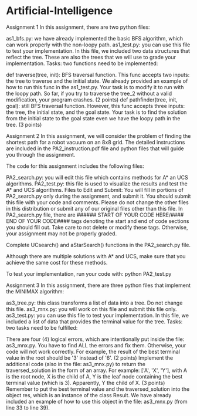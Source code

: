 # Artificial-Intelligence
Assignment 1
In this assignment, there are two python files: 

as1_bfs.py: we have already implemented the basic BFS algorithm, which can work properly with the non-loopy path.
as1_test.py: you can use this file to test your implementation. In this file, we included two data structures that reflect the tree. These are also the trees that we will use to grade your implementation.
Tasks: two functions need to be implemented:

def traverse(tree, init): BFS traversal function. This func accepts two inputs: the tree to traverse and the initial state. We already provided an example of how to run this func in the as1_test.py. Your task is to modify it to run with the loopy path. So far, if you try to traverse the tree_2 without a valid modification, your program crashes. (2 points)
def pathfinder(tree, init, goal): still BFS traversal function. However, this func accepts three inputs: the tree, the initial state, and the goal state. Your task is to find the solution from the initial state to the goal state even we have the loopy path in the tree. (3 points)

Assignment 2
In this assignment, we will consider the problem of finding the shortest path for a robot vacuum on an 8x8 grid. The detailed instructions are included in the PA2_instruction.pdf file and python files that will guide you through the assignment.

The code for this assignment includes the following files:

PA2_search.py: you will edit this file which contains methods for A* an UCS algorithms.
PA2_test.py: this file is used to visualize the results and test the A* and UCS algorithms.
Files to Edit and Submit: You will fill in portions of PA2_search.py only during the assignment, and submit it. You should submit this file with your code and comments. Please do not change the other files in this distribution or submit any of our original files other than this file.
In PA2_search.py file, there are ###### START OF YOUR CODE HERE/#### END OF YOUR CODE#### tags denoting the start and end of code sections you should fill out. Take care to not delete or modify these tags. Otherwise, your assignment may not be properly graded.

Complete UCsearch() and aStarSearch() functions in the PA2_search.py file.

Although there are multiple solutions with A* and UCS, make sure that you achieve the same cost for these methods.

To test your implementation, run your code with: python PA2_test.py

Assignment 3
In this assignment, there are three python files that implement the MINIMAX algorithm:

as3_tree.py: this class transforms a list of data into a tree. Do not change this file.
as3_mnx.py: you will work on this file and submit this file only.
as3_test.py: you can use this file to test your implementation. In this file, we included a list of data that provides the terminal value for the tree. 
Tasks: two tasks need to be fulfilled:

There are four (4) logical errors, which are intentionally put inside the file: as3_mnx.py. You have to find ALL the errors and fix them. Otherwise, your code will not work correctly. For example, the result of the best terminal value in the root should be '3' instead of '6'. (2 points)
Implement the additional code (also in the file: as3_mnx.py) to return the traversed_solution in the form of an array. For example: ['A', 'X', 'Y'], with A is the root node, X is the child of A, Y is the leaf node containing the best terminal value (which is 3). Apparently, Y the child of X. (3 points)
Remember to put the best terminal value and the traversed_solution into the object res, which is an instance of the class Result. We have already included an example of how to use this object in the file: as3_mnx.py (from line 33 to line 39). 
